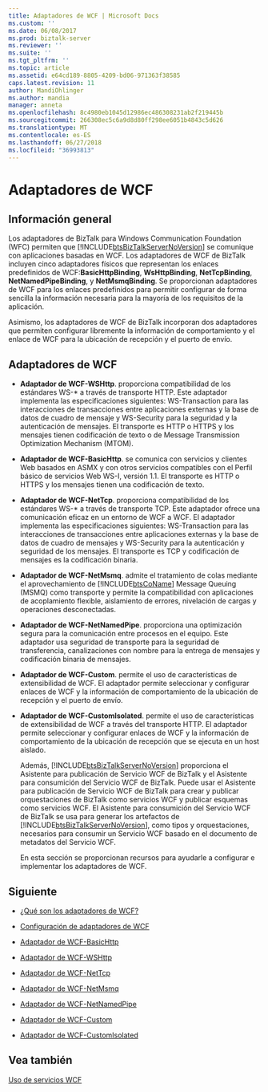 ```yaml
---
title: Adaptadores de WCF | Microsoft Docs
ms.custom: ''
ms.date: 06/08/2017
ms.prod: biztalk-server
ms.reviewer: ''
ms.suite: ''
ms.tgt_pltfrm: ''
ms.topic: article
ms.assetid: e64cd189-8805-4209-bd06-971363f38585
caps.latest.revision: 11
author: MandiOhlinger
ms.author: mandia
manager: anneta
ms.openlocfilehash: 8c4980eb1045d12986ec486308231ab2f219445b
ms.sourcegitcommit: 266308ec5c6a9d8d80ff298ee6051b4843c5d626
ms.translationtype: MT
ms.contentlocale: es-ES
ms.lasthandoff: 06/27/2018
ms.locfileid: "36993813"
---
```

# <a name="wcf-adapters"></a>Adaptadores de WCF

## <a name="overview"></a>Información general
Los adaptadores de BizTalk para Windows Communication Foundation (WFC) permiten que [!INCLUDE[btsBizTalkServerNoVersion](../includes/btsbiztalkservernoversion-md.md)] se comunique con aplicaciones basadas en WCF. Los adaptadores de WCF de BizTalk incluyen cinco adaptadores físicos que representan los enlaces predefinidos de WCF:**BasicHttpBinding**, **WsHttpBinding**, **NetTcpBinding**,  **NetNamedPipeBinding**, y **NetMsmqBinding**. Se proporcionan adaptadores de WCF para los enlaces predefinidos para permitir configurar de forma sencilla la información necesaria para la mayoría de los requisitos de la aplicación.  
  
 Asimismo, los adaptadores de WCF de BizTalk incorporan dos adaptadores que permiten configurar libremente la información de comportamiento y el enlace de WCF para la ubicación de recepción y el puerto de envío.  

## <a name="available-wcf-adapters"></a>Adaptadores de WCF
    
- **Adaptador de WCF-WSHttp**. proporciona compatibilidad de los estándares WS-* a través de transporte HTTP. Este adaptador implementa las especificaciones siguientes: WS-Transaction para las interacciones de transacciones entre aplicaciones externas y la base de datos de cuadro de mensaje y WS-Security para la seguridad y la autenticación de mensajes. El transporte es HTTP o HTTPS y los mensajes tienen codificación de texto o de Message Transmission Optimization Mechanism (MTOM).  
  
- **Adaptador de WCF-BasicHttp**. se comunica con servicios y clientes Web basados en ASMX y con otros servicios compatibles con el Perfil básico de servicios Web WS-I, versión 1.1. El transporte es HTTP o HTTPS y los mensajes tienen una codificación de texto.  
  
- **Adaptador de WCF-NetTcp**. proporciona compatibilidad de los estándares WS-* a través de transporte TCP. Este adaptador ofrece una comunicación eficaz en un entorno de WCF a WCF. El adaptador implementa las especificaciones siguientes: WS-Transaction para las interacciones de transacciones entre aplicaciones externas y la base de datos de cuadro de mensajes y WS-Security para la autenticación y seguridad de los mensajes. El transporte es TCP y codificación de mensajes es la codificación binaria.  
  
- **Adaptador de WCF-NetMsmq**. admite el tratamiento de colas mediante el aprovechamiento de [!INCLUDE[btsCoName](../includes/btsconame-md.md)] Message Queuing (MSMQ) como transporte y permite la compatibilidad con aplicaciones de acoplamiento flexible, aislamiento de errores, nivelación de cargas y operaciones desconectadas.  
  
- **Adaptador de WCF-NetNamedPipe**. proporciona una optimización segura para la comunicación entre procesos en el equipo. Este adaptador usa seguridad de transporte para la seguridad de transferencia, canalizaciones con nombre para la entrega de mensajes y codificación binaria de mensajes.  
  
- **Adaptador de WCF-Custom**. permite el uso de características de extensibilidad de WCF. El adaptador permite seleccionar y configurar enlaces de WCF y la información de comportamiento de la ubicación de recepción y el puerto de envío.  
  
- **Adaptador de WCF-CustomIsolated**. permite el uso de características de extensibilidad de WCF a través del transporte HTTP. El adaptador permite seleccionar y configurar enlaces de WCF y la información de comportamiento de la ubicación de recepción que se ejecuta en un host aislado.  
  
  Además, [!INCLUDE[btsBizTalkServerNoVersion](../includes/btsbiztalkservernoversion-md.md)] proporciona el Asistente para publicación de Servicio WCF de BizTalk y el Asistente para consumición del Servicio WCF de BizTalk. Puede usar el Asistente para publicación de Servicio WCF de BizTalk para crear y publicar orquestaciones de BizTalk como servicios WCF y publicar esquemas como servicios WCF. El Asistente para consumición del Servicio WCF de BizTalk se usa para generar los artefactos de [!INCLUDE[btsBizTalkServerNoVersion](../includes/btsbiztalkservernoversion-md.md)], como tipos y orquestaciones, necesarios para consumir un Servicio WCF basado en el documento de metadatos del Servicio WCF.  
  
  En esta sección se proporcionan recursos para ayudarle a configurar e implementar los adaptadores de WCF.  
  
## <a name="next"></a>Siguiente 
  
-   [¿Qué son los adaptadores de WCF?](../core/what-are-the-wcf-adapters.md)  
  
-   [Configuración de adaptadores de WCF](../core/configuring-the-wcf-adapters.md)  
  
-   [Adaptador de WCF-BasicHttp](../core/wcf-basichttp-adapter.md)  
  
-   [Adaptador de WCF-WSHttp](../core/wcf-wshttp-adapter.md)  
  
-   [Adaptador de WCF-NetTcp](../core/wcf-nettcp-adapter.md)  
  
-   [Adaptador de WCF-NetMsmq](../core/wcf-netmsmq-adapter.md)  
  
-   [Adaptador de WCF-NetNamedPipe](../core/wcf-netnamedpipe-adapter.md)  
  
-   [Adaptador de WCF-Custom](../core/wcf-custom-adapter.md)  
  
-   [Adaptador de WCF-CustomIsolated](../core/wcf-customisolated-adapter.md)  
  
## <a name="see-also"></a>Vea también  
 [Uso de servicios WCF](../core/using-wcf-services.md)   
